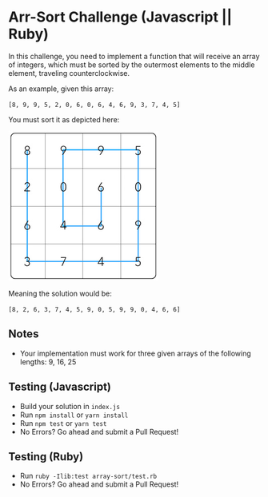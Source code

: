 # Arr-Sort Challenge (Javascript || Ruby)

In this challenge, you need to implement a function that will receive an array of integers, which must be sorted by the outermost elements to the middle element, traveling counterclockwise.

As an example, given this array:

`[8, 9, 9, 5, 2, 0, 6, 0, 6, 4, 6, 9, 3, 7, 4, 5]`

You must sort it as depicted here:

![example](./array-sort-example.jpg)

Meaning the solution would be:

`[8, 2, 6, 3, 7, 4, 5, 9, 0, 5, 9, 9, 0, 4, 6, 6]`

## Notes

- Your implementation must work for three given arrays of the following lengths: 9, 16, 25

## Testing (Javascript)

- Build your solution in `index.js`
- Run `npm install` or `yarn install`
- Run `npm test` or `yarn test`
- No Errors? Go ahead and submit a Pull Request!

## Testing (Ruby)

- Run `ruby -Ilib:test array-sort/test.rb`
- No Errors? Go ahead and submit a Pull Request!
